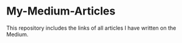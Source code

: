 # My-Medium-Articles
This repository includes the links of all articles I have written on the Medium.  

